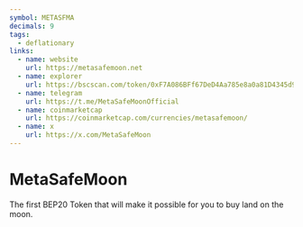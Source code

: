 ```yaml
---
symbol: METASFMA
decimals: 9
tags:
  - deflationary
links:
  - name: website
    url: https://metasafemoon.net
  - name: explorer
    url: https://bscscan.com/token/0xF7A086BFf67DeD4Aa785e8a0a81D4345d9bb4740
  - name: telegram
    url: https://t.me/MetaSafeMoonOfficial
  - name: coinmarketcap
    url: https://coinmarketcap.com/currencies/metasafemoon/
  - name: x
    url: https://x.com/MetaSafeMoon
---
```


# MetaSafeMoon

The first BEP20 Token that will make it possible for you to buy land on the moon.
